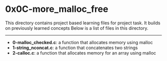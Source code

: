 # 0x0C-more_malloc_free
This directory contains project based learning files for project task.
It builds on previously learned concepts
Below is a list of files in this directory.

---
- **0-malloc_checked.c**: a function that allocates memory using malloc
- **1-string_nconcat.c**: a function that concatenates two strings
- **2-calloc.c**: a function that allocates memory for an array using malloc
